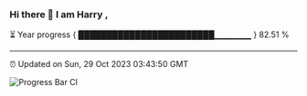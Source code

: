 ### Hi there 👋 I am Harry , 

⏳ Year progress { ████████████████████████▁▁▁▁▁▁ } 82.51 %

---

⏰ Updated on Sun, 29 Oct 2023 03:43:50 GMT

![Progress Bar CI](https://github.com/duykhang68/duykhang68/workflows/Progress%20Bar%20CI/badge.svg)
